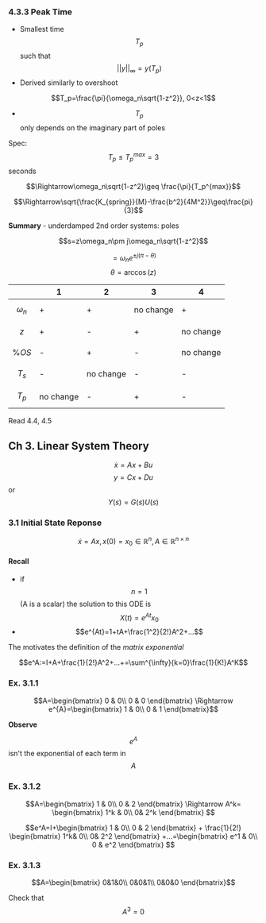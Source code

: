 ### 4.3.3 Peak Time

- Smallest time $$T_p$$ such that $$||y||_\infty=y(T_p)$$
- Derived similarly to overshoot

$$T_p=\frac{\pi}{\omega_n\sqrt{1-z^2}}, 0<z<1$$

- $$T_p$$ only depends on the imaginary part of poles


Spec:$$T_p\leq T_p^{max}=3$$ seconds


$$\Rightarrow\omega_n\sqrt{1-z^2}\geq \frac{\pi}{T_p^{max}}$$

$$\Rightarrow\sqrt{\frac{K_{spring}}{M}-\frac{b^2}{4M^2}}\geq\frac{pi}{3}$$

**Summary** - underdamped 2nd order systems: poles

$$s=z\omega_n\pm j\omega_n\sqrt{1-z^2}$$

$$=\omega_n e^{\pm j(\pi-\theta)}$$
$$\theta=\arccos(z)$$


|   | 1  |  2 | 3  |  4 |
|---|---|---|---|---|
|$$\omega_n$$|+|+|no change|+|
|$$z$$|+|-|+|no change|
|$$\% OS$$|-|+|-|no change|
|$$T_s$$|-|no change|-|-|
|$$T_p$$|no change|-|+|-|



Read 4.4, 4.5

## Ch 3. Linear System Theory

$$\dot x=Ax+Bu$$
$$y=Cx+Du$$
or $$Y(s)=G(s)U(s)$$

### 3.1 Initial State Reponse
$$\dot x=Ax, x(0)=x_0\in \mathbb{R}^n, A\in \mathbb{R}^{n\times n}$$

#### Recall
- if $$n=1$$ (A is a scalar) the solution to this ODE is $$X(t)=e^{At}x_0$$
- $$e^{At}=1+tA+\frac{1^2}{2!}A^2+...$$

The motivates the definition of the *matrix exponential*

$$e^A:=I+A+\frac{1}{2!}A^2+...+=\sum^{\infty}{k=0}\frac{1}{K!}A^K$$

### Ex. 3.1.1

$$A=\begin{bmatrix}
0 & 0\\
0 & 0
\end{bmatrix}
\Rightarrow
e^{A}=\begin{bmatrix}
1 & 0\\
0 & 1
\end{bmatrix}$$

**Observe**

$$e^A$$ isn't the exponential of each term in $$A$$

### Ex. 3.1.2

$$A=\begin{bmatrix}
1 & 0\\
0 & 2
\end{bmatrix}
\Rightarrow
A^k=
\begin{bmatrix}
1^k & 0\\
0& 2^k
\end{bmatrix}
$$

$$e^A=I+\begin{bmatrix}
1 & 0\\
0 & 2
\end{bmatrix}
+
\frac{1}{2!}
\begin{bmatrix}
1^k& 0\\
0& 2^2
\end{bmatrix}
+...=\begin{bmatrix}
e^1 & 0\\
0 & e^2
\end{bmatrix}
$$

### Ex. 3.1.3

$$A=\begin{bmatrix}
0&1&0\\
0&0&1\\
0&0&0
\end{bmatrix}$$

Check that $$A^3=0$$